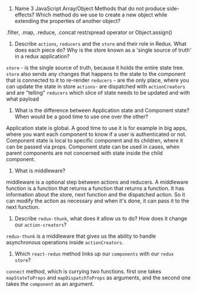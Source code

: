 1.  Name 3 JavaScript Array/Object Methods that do not produce side-effects? Which method do we use to create a new object while extending the properties of another object?

.filter, .map, .reduce, .concat
rest/spread operator or Object.assign()

1.  Describe `actions`, `reducers` and the `store` and their role in Redux. What does each piece do? Why is the store known as a 'single source of truth' in a redux application?

`store` - is the single source of truth, because it holds the entire state tree. `store` also sends any changes that happens to the state to the component that is connected to it to re-render
`reducers` - are the only place, where you can update the state in store
`actions`- are dispatched with `actionCreators` and are "telling" `reducers` which slice of state needs to be updated and with what payload

1.  What is the difference between Application state and Component state? When would be a good time to use one over the other?

Application state is global. A good time to use it is for example in big apps, where you want each component to know if a user is authenticated or not.
Component state is local to specific component and its children, where it can be passed via props. Component state can be used in cases, when parent components are not concerned with state inside the child component.

1.  What is middleware?

middleware is a optional step between actions and reducers. A middleware function is a function that returns a function that returns a function. It has information about the store, next function and the dispatched action. So it can modify the action as necessary and when it's done, it can pass it to the next function.

1.  Describe `redux-thunk`, what does it allow us to do? How does it change our `action-creators`?

`redux-thunk` is a middleware that gives us the ability to handle asynchronous operations inside `actionCreators`. 

1.  Which `react-redux` method links up our `components` with our `redux store`?

`connect` method, which is currying two functions. first one takes `mapStateToProps` and `mapDispatchToProps` as arguments, and the second one takes the `component` as an argument.
